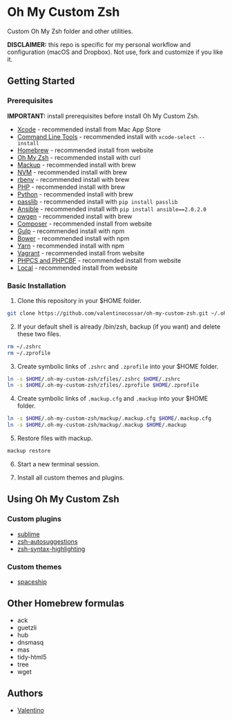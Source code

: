 Oh My Custom Zsh
================

Custom Oh My Zsh folder and other utilities.

**DISCLAIMER:** this repo is specific for my personal workflow and configuration (macOS and Dropbox). Not use, fork and customize if you like it.

## Getting Started

### Prerequisites

**IMPORTANT:** install prerequisites before install Oh My Custom Zsh.

  * [Xcode](https://developer.apple.com/xcode) - recommended install from Mac App Store
  * [Command Line Tools](https://developer.apple.com/xcode/features) - recommended install with `xcode-select --install`
  * [Homebrew](https://brew.sh/index_it.html) - recommended install from website
  * [Oh My Zsh](https://github.com/robbyrussell/oh-my-zsh) - recommended install with curl
  * [Mackup](https://github.com/lra/mackup) - recommended install with brew
  * [NVM](https://github.com/creationix/nvm) - recommended install with brew
  * [rbenv](https://github.com/rbenv/rbenv) - recommended install with brew
  * [PHP](https://php-osx.liip.ch) - recommended install with brew
  * [Python](https://www.python.org) - recommended install with brew
  * [passlib](https://pypi.python.org/pypi/passlib) - recommended install with `pip install passlib`
  * [Ansible](https://www.ansible.com) - recommended install with `pip install ansible==2.0.2.0`
  * [pwgen](https://sourceforge.net/projects/pwgen) - recommended install with brew
  * [Composer](https://getcomposer.org) - recommended install from website
  * [Gulp](http://gulpjs.com) - recommended install with npm
  * [Bower](https://bower.io) - recommended install with npm
  * [Yarn](https://yarnpkg.com) - recommended install with npm
  * [Vagrant](https://www.vagrantup.com) - recommended install from website
  * [PHPCS and PHPCBF](https://github.com/squizlabs/PHP_CodeSniffer) - recommended install from website
  * [Local](https://local.getflywheel.com) - recommended install from website

### Basic Installation

  1. Clone this repository in your $HOME folder.

  ```sh
  git clone https://github.com/valentinocossar/oh-my-custom-zsh.git ~/.oh-my-custom-zsh
  ```

  2. If your default shell is already /bin/zsh, backup (if you want) and delete these two files.

  ```sh
  rm ~/.zshrc
  rm ~/.zprofile
  ```

  3. Create symbolic links of `.zshrc` and `.zprofile` into your $HOME folder.

  ```sh
  ln -s $HOME/.oh-my-custom-zsh/zfiles/.zshrc $HOME/.zshrc
  ln -s $HOME/.oh-my-custom-zsh/zfiles/.zprofile $HOME/.zprofile
  ```

  4. Create symbolic links of `.mackup.cfg` and `.mackup` into your $HOME folder.

  ```sh
  ln -s $HOME/.oh-my-custom-zsh/mackup/.mackup.cfg $HOME/.mackup.cfg
  ln -s $HOME/.oh-my-custom-zsh/mackup/.mackup $HOME/.mackup
  ```

  5. Restore files with mackup.

  ```sh
  mackup restore
  ```

  6. Start a new terminal session.

  7. Install all custom themes and plugins.

## Using Oh My Custom Zsh

### Custom plugins

  * [sublime](https://github.com/valentinocossar/sublime)
  * [zsh-autosuggestions](https://github.com/zsh-users/zsh-autosuggestions)
  * [zsh-syntax-highlighting](https://github.com/zsh-users/zsh-syntax-highlighting)

### Custom themes

  * [spaceship](https://github.com/denysdovhan/spaceship-zsh-theme)

## Other Homebrew formulas

  * ack
  * guetzli
  * hub
  * dnsmasq
  * mas
  * tidy-html5
  * tree
  * wget

## Authors

  - [Valentino](https://github.com/valentinocossar)

